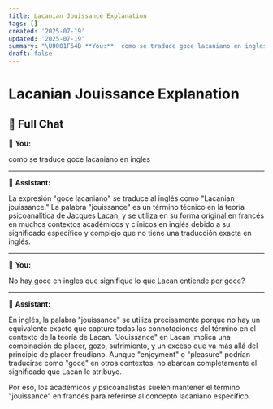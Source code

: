 ```yaml
---
title: Lacanian Jouissance Explanation
tags: []
created: '2025-07-19'
updated: '2025-07-19'
summary: "\U0001F64B **You:**  como se traduce goce lacaniano en ingles"
draft: false
---
```


# Lacanian Jouissance Explanation

## 🧠 Full Chat

🙋 **You:**

como se traduce goce lacaniano en ingles

---

🤖 **Assistant:**

La expresión "goce lacaniano" se traduce al inglés como "Lacanian jouissance." La palabra "jouissance" es un término técnico en la teoría psicoanalítica de Jacques Lacan, y se utiliza en su forma original en francés en muchos contextos académicos y clínicos en inglés debido a su significado específico y complejo que no tiene una traducción exacta en inglés.

---

🙋 **You:**

No hay goce en ingles que signifique lo que Lacan entiende por goce?

---

🤖 **Assistant:**

En inglés, la palabra "jouissance" se utiliza precisamente porque no hay un equivalente exacto que capture todas las connotaciones del término en el contexto de la teoría de Lacan. "Jouissance" en Lacan implica una combinación de placer, gozo, sufrimiento, y un exceso que va más allá del principio de placer freudiano. Aunque "enjoyment" o "pleasure" podrían traducirse como "goce" en otros contextos, no abarcan completamente el significado que Lacan le atribuye.

Por eso, los académicos y psicoanalistas suelen mantener el término "jouissance" en francés para referirse al concepto lacaniano específico.